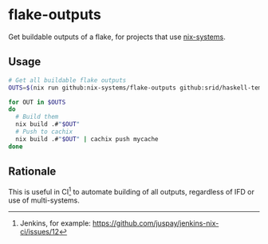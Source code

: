 # flake-outputs
Get buildable outputs of a flake, for projects that use [nix-systems](https://github.com/nix-systems/nix-systems).

## Usage

```sh
# Get all buildable flake outputs
OUTS=$(nix run github:nix-systems/flake-outputs github:srid/haskell-template)

for OUT in $OUTS
do
  # Build them
  nix build .#"$OUT"
  # Push to cachix
  nix build .#"$OUT" | cachix push mycache
done
```

## Rationale

This is useful in CI[^eg] to automate building of all outputs, regardless of IFD or use of multi-systems.

[^eg]: Jenkins, for example: https://github.com/juspay/jenkins-nix-ci/issues/12
